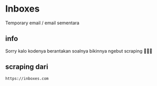 # Inboxes
Temporary email / email sementara
## info
Sorry kalo kodenya berantakan soalnya bikinnya ngebut scraping 🤣🤣🤣
## scraping dari
    https://inboxes.com
